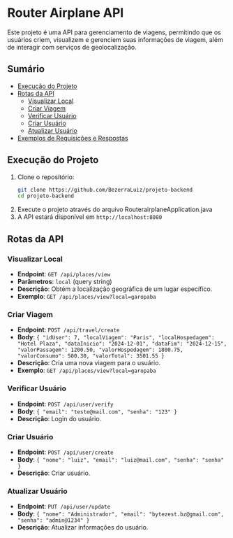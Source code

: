 # Router Airplane API

Este projeto é uma API para gerenciamento de viagens, permitindo que os usuários criem, visualizem e gerenciem suas informações de viagem, além de interagir com serviços de geolocalização.

## Sumário

- [Execução do Projeto](#execução-do-projeto)
- [Rotas da API](#rotas-da-api)
  - [Visualizar Local](#visualizar-local)
  - [Criar Viagem](#criar-viagem)
  - [Verificar Usuário](#verificar-usuário)
  - [Criar Usuário](#criar-usuário)
  - [Atualizar Usuário](#atualizar-usuário)
- [Exemplos de Requisições e Respostas](#exemplos-de-requisições-e-respostas)

## Execução do Projeto

1. Clone o repositório:
   ```bash
   git clone https://github.com/BezerraLuiz/projeto-backend
   cd projeto-backend
2. Execute o projeto através do arquivo RouterairplaneApplication.java
3. A API estará disponível em `http://localhost:8080`

## Rotas da API

### Visualizar Local

-   **Endpoint**: `GET /api/places/view`
-   **Parâmetros**: `local` (query string)
-   **Descrição**: Obtém a localização geográfica de um lugar específico.
-   **Exemplo**: `GET /api/places/view?local=garopaba`

### Criar Viagem

-   **Endpoint**: `POST /api/travel/create`
-   **Body**: `{
  "idUser": 7,
  "localViagem": "Paris",
  "localHospedagem": "Hotel Plaza",
  "dataInicio": "2024-12-01",
  "dataFim": "2024-12-15",
  "valorPassagem": 1200.50,
  "valorHospedagem": 1800.75,
  "valorConsumo": 500.30,
  "valorTotal": 3501.55
}
`
-   **Descrição**: Cria uma nova viagem para o usuário.
-   **Exemplo**: `GET /api/places/view?local=garopaba`

### Verificar Usuário

-   **Endpoint**: `POST /api/user/verify`
-   **Body**: `{
	"email": "teste@mail.com",
	"senha": "123"
}`
-   **Descrição**: Login do usuário.

### Criar Usuário

-   **Endpoint**: `POST /api/user/create`
-   **Body**: `{
	"nome": "luiz",
	"email": "luiz@mail.com",
	"senha": "senha"
}`
-   **Descrição**: Criar usuário.

### Atualizar Usuário

-   **Endpoint**: `PUT /api/user/update`
-   **Body**: `{
	"nome": "Administrador",
	"email": "bytezest.bz@gmail.com",
	"senha": "admin@1234"
}`
-   **Descrição**: Atualizar informações do usuário.